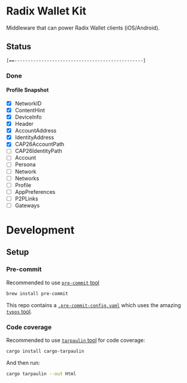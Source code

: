 # Radix Wallet Kit

Middleware that can power Radix Wallet clients (iOS/Android).

## Status

`[==------------------------------------------------]`

### Done

#### Profile Snapshot

- [x] NetworkID
- [x] ContentHint
- [x] DeviceInfo
- [x] Header
- [x] AccountAddress
- [x] IdentityAddress
- [x] CAP26AccountPath
- [ ] CAP26IdentityPath
- [ ] Account
- [ ] Persona
- [ ] Network
- [ ] Networks
- [ ] Profile
- [ ] AppPreferences
- [ ] P2PLinks
- [ ] Gateways

# Development

## Setup

### Pre-commit

Recommended to use [`pre-commit` tool](https://pre-commit.com/)

```sh
brew install pre-commit
```

This repo contains a [`.pre-commit-config.yaml`](./.pre-commit-config.yaml) which uses the amazing [`typos` tool](https://github.com/crate-ci/typos).

### Code coverage

Recommended to use [`tarpaulin` tool](https://github.com/xd009642/tarpaulin) for code coverage:

```sh
cargo install cargo-tarpaulin
```

And then run:

```sh
cargo tarpaulin --out Html
```

